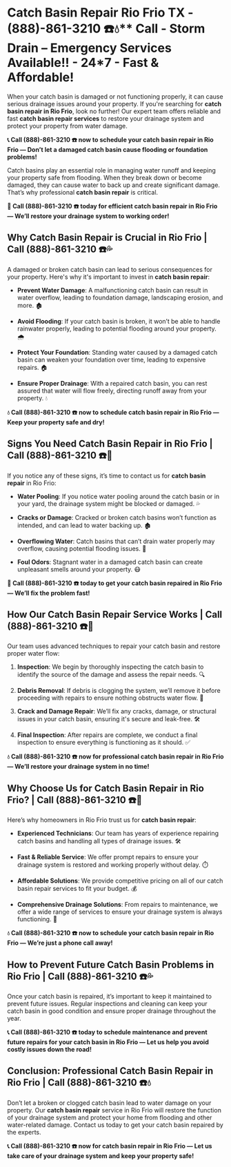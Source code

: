 # Catch Basin Repair Rio Frio TX - (888)-861-3210 ☎️💧** Call - Storm Drain – Emergency Services Available!! - 24*7 - Fast & Affordable!

When your catch basin is damaged or not functioning properly, it can cause serious drainage issues around your property. If you're searching for **catch basin repair in Rio Frio**, look no further! Our expert team offers reliable and fast **catch basin repair services** to restore your drainage system and protect your property from water damage.

**📞 Call (888)-861-3210 ☎️ now to schedule your catch basin repair in Rio Frio — Don’t let a damaged catch basin cause flooding or foundation problems!**

Catch basins play an essential role in managing water runoff and keeping your property safe from flooding. When they break down or become damaged, they can cause water to back up and create significant damage. That’s why professional **catch basin repair** is critical.

**🚨 Call (888)-861-3210 ☎️ today for efficient catch basin repair in Rio Frio — We’ll restore your drainage system to working order!**

## **Why Catch Basin Repair is Crucial in Rio Frio | Call (888)-861-3210 ☎️💦**

A damaged or broken catch basin can lead to serious consequences for your property. Here's why it's important to invest in **catch basin repair**:

- **Prevent Water Damage**: A malfunctioning catch basin can result in water overflow, leading to foundation damage, landscaping erosion, and more. 🏚️
- **Avoid Flooding**: If your catch basin is broken, it won’t be able to handle rainwater properly, leading to potential flooding around your property. 🌧️
- **Protect Your Foundation**: Standing water caused by a damaged catch basin can weaken your foundation over time, leading to expensive repairs. 🏠
- **Ensure Proper Drainage**: With a repaired catch basin, you can rest assured that water will flow freely, directing runoff away from your property. 💧

**💧 Call (888)-861-3210 ☎️ now to schedule catch basin repair in Rio Frio — Keep your property safe and dry!**

## **Signs You Need Catch Basin Repair in Rio Frio | Call (888)-861-3210 ☎️🔧**

If you notice any of these signs, it’s time to contact us for **catch basin repair** in Rio Frio:

- **Water Pooling**: If you notice water pooling around the catch basin or in your yard, the drainage system might be blocked or damaged. 💦
- **Cracks or Damage**: Cracked or broken catch basins won’t function as intended, and can lead to water backing up. 🏚️
- **Overflowing Water**: Catch basins that can’t drain water properly may overflow, causing potential flooding issues. 🚨
- **Foul Odors**: Stagnant water in a damaged catch basin can create unpleasant smells around your property. 😷

**🚨 Call (888)-861-3210 ☎️ today to get your catch basin repaired in Rio Frio — We’ll fix the problem fast!**

## **How Our Catch Basin Repair Service Works | Call (888)-861-3210 ☎️🔧**

Our team uses advanced techniques to repair your catch basin and restore proper water flow:

1. **Inspection**: We begin by thoroughly inspecting the catch basin to identify the source of the damage and assess the repair needs. 🔍
2. **Debris Removal**: If debris is clogging the system, we’ll remove it before proceeding with repairs to ensure nothing obstructs water flow. 🍂
3. **Crack and Damage Repair**: We’ll fix any cracks, damage, or structural issues in your catch basin, ensuring it's secure and leak-free. 🛠️
4. **Final Inspection**: After repairs are complete, we conduct a final inspection to ensure everything is functioning as it should. ✅

**💧 Call (888)-861-3210 ☎️ now for professional catch basin repair in Rio Frio — We’ll restore your drainage system in no time!**

## **Why Choose Us for Catch Basin Repair in Rio Frio? | Call (888)-861-3210 ☎️🌟**

Here’s why homeowners in Rio Frio trust us for **catch basin repair**:

- **Experienced Technicians**: Our team has years of experience repairing catch basins and handling all types of drainage issues. 🛠️
- **Fast & Reliable Service**: We offer prompt repairs to ensure your drainage system is restored and working properly without delay. ⏱️
- **Affordable Solutions**: We provide competitive pricing on all of our catch basin repair services to fit your budget. 💰
- **Comprehensive Drainage Solutions**: From repairs to maintenance, we offer a wide range of services to ensure your drainage system is always functioning. 🔧

**💧 Call (888)-861-3210 ☎️ now to schedule your catch basin repair in Rio Frio — We’re just a phone call away!**

## **How to Prevent Future Catch Basin Problems in Rio Frio | Call (888)-861-3210 ☎️💦**

Once your catch basin is repaired, it’s important to keep it maintained to prevent future issues. Regular inspections and cleaning can keep your catch basin in good condition and ensure proper drainage throughout the year.

**📞 Call (888)-861-3210 ☎️ today to schedule maintenance and prevent future repairs for your catch basin in Rio Frio — Let us help you avoid costly issues down the road!**

## **Conclusion: Professional Catch Basin Repair in Rio Frio | Call (888)-861-3210 ☎️💧**

Don’t let a broken or clogged catch basin lead to water damage on your property. Our **catch basin repair** service in Rio Frio will restore the function of your drainage system and protect your home from flooding and other water-related damage. Contact us today to get your catch basin repaired by the experts.

**📞 Call (888)-861-3210 ☎️ now for catch basin repair in Rio Frio — Let us take care of your drainage system and keep your property safe!**
